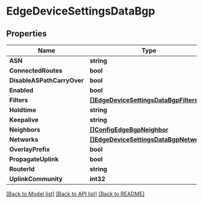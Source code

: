 # EdgeDeviceSettingsDataBgp

## Properties

Name | Type | Description | Notes
------------ | ------------- | ------------- | -------------
**ASN** | **string** |  | [optional] 
**ConnectedRoutes** | **bool** |  | [optional] 
**DisableASPathCarryOver** | **bool** |  | [optional] 
**Enabled** | **bool** |  | [optional] 
**Filters** | [**[]EdgeDeviceSettingsDataBgpFilters**](edgeDeviceSettingsData_bgp_filters.md) |  | [optional] 
**Holdtime** | **string** |  | [optional] 
**Keepalive** | **string** |  | [optional] 
**Neighbors** | [**[]ConfigEdgeBgpNeighbor**](config_edge_bgp_neighbor.md) |  | [optional] 
**Networks** | [**[]EdgeDeviceSettingsDataBgpNetworks**](edgeDeviceSettingsData_bgp_networks.md) |  | [optional] 
**OverlayPrefix** | **bool** |  | [optional] 
**PropagateUplink** | **bool** |  | [optional] 
**RouterId** | **string** |  | [optional] 
**UplinkCommunity** | **int32** |  | [optional] 

[[Back to Model list]](../README.md#documentation-for-models) [[Back to API list]](../README.md#documentation-for-api-endpoints) [[Back to README]](../README.md)


